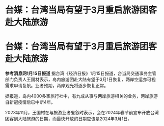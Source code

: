 # 台媒：台湾当局有望于3月重启旅游团客赴大陆旅游

# 台媒：台湾当局有望于3月重启旅游团客赴大陆旅游

**参考消息网1月15日报道**
据台湾《经济日报》1月15日报道，台当局交通事务主管部门负责人王国材表示，岛内旅游团赴大陆有望于3月1日恢复，两岸空运亦可视需求申请复航。业者预期，两岸观光将逐步恢复正常。

据报道，岛内4000多家旅行社中，有九成从事与两岸旅游相关的业务，两岸旅游自新冠疫情后已中断4年。

2023年11月，王国材在与旅游业者餐叙时表示，会在2024年春节前宣布开放台湾团客到大陆旅游的日期，而最快开放的日期应该是2024年3月1日。

